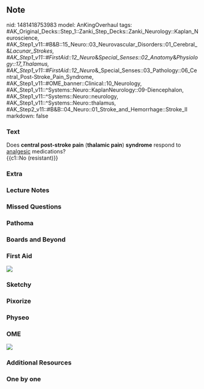 ## Note
nid: 1481418753983
model: AnKingOverhaul
tags: #AK_Original_Decks::Step_1::Zanki_Step_Decks::Zanki_Neurology::Kaplan_Neuroscience, #AK_Step1_v11::#B&B::15_Neuro::03_Neurovascular_Disorders::01_Cerebral_&_Lacunar_Strokes, #AK_Step1_v11::#FirstAid::12_Neuro_&_Special_Senses::02_Anatomy_&_Physiology::17_Thalamus, #AK_Step1_v11::#FirstAid::12_Neuro_&_Special_Senses::03_Pathology::06_Central_Post-Stroke_Pain_Syndrome, #AK_Step1_v11::#OME_banner::Clinical::10_Neurology, #AK_Step1_v11::^Systems::Neuro::KaplanNeurology::09-Diencephalon, #AK_Step1_v11::^Systems::Neuro::neurology, #AK_Step1_v11::^Systems::Neuro::thalamus, #AK_Step2_v11::#B&B::04_Neuro::01_Stroke_and_Hemorrhage::Stroke_II
markdown: false

### Text
<div>
  Does <b>central post-stroke pain</b> (<b>thalamic pain</b>)
  <b>syndrome</b> respond to <u>analgesic</u> medications?
</div>
<div>
  {{c1::No (resistant)}}
</div>

### Extra


### Lecture Notes


### Missed Questions


### Pathoma


### Boards and Beyond


### First Aid
<img src="tmppCOfGi.png">

### Sketchy


### Pixorize


### Physeo


### OME
<div class="ome-widget">
  <a href=
  "https://onlinemeded.org/spa/neurology?ref=anki"><img src="_OME_AnkiFlashcards_Topic_4.png"></a>
</div>

### Additional Resources


### One by one

